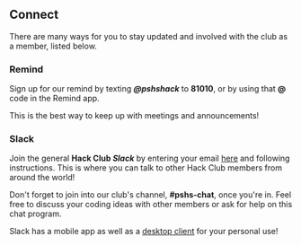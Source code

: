 ## Connect

There are many ways for you to stay updated and involved with the club as a member, listed below.

### **Remind**

Sign up for our remind by texting ***@pshshack*** to **81010**, or by using that **@** code in the Remind app.

This is the best way to keep up with meetings and announcements!

### Slack

Join the general **Hack Club *Slack*** by entering your email [here](https://hackclub.com/slack_invite/) and following instructions.
This is where you can talk to other Hack Club members from around the world!

Don't forget to join into our club's channel, **#pshs-chat**, once you're in. Feel free to discuss your coding ideas with other members or ask for help on this chat program.

Slack has a mobile app as well as a [desktop client](https://slack.com/downloads/windows) for your personal use!
